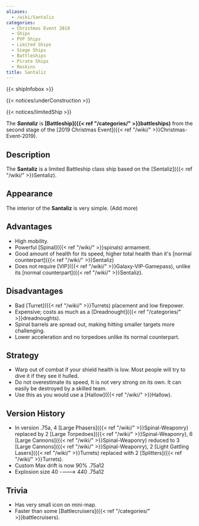 ```yaml
---
aliases:
  - /wiki/Santaliz
categories:
  - Christmas Event 2019
  - Ships
  - PVP Ships
  - Limited Ships
  - Siege Ships
  - Battleships
  - Pirate Ships
  - Reskins
title: Santaliz
---
```


{{< shipInfobox >}}

{{< notices/underConstruction >}}

{{< notices/limitedShip >}}

The **_Santaliz_** is **[Battleship]({{< ref "/categories/" >}}battleships)** from the second stage of the [2019 Christmas Event]({{< ref "/wiki/" >}}Christmas-Event-2019).

## Description

The **Santaliz** is a limited Battleship class ship based on the [Sentaliz]({{< ref "/wiki/" >}}Sentaliz).

## Appearance

The interior of the **Santaliz** is very simple. (Add more)

## Advantages

- High mobility.
- Powerful [Spinal]({{< ref "/wiki/" >}}spinals) armament.
- Good amount of health for its speed, higher total health than it's [normal counterpart]({{< ref "/wiki/" >}}Sentaliz)
- Does not require [VIP]({{< ref "/wiki/" >}}Galaxy-VIP-Gamepass), unlike its [normal counterpart]({{< ref "/wiki/" >}}Sentaliz).

## Disadvantages

- Bad [Turret]({{< ref "/wiki/" >}}Turrets) placement and low firepower.
- Expensive; costs as much as a [Dreadnought]({{< ref "/categories/" >}}dreadnoughts).
- Spinal barrels are spread out, making hitting smaller targets more challenging.
- Lower acceleration and no torpedoes unlike its normal counterpart.

## Strategy

- Warp out of combat if your shield health is low. Most people will try to dive it if they see it hulled.
- Do not overestimate its speed, It is not very strong on its own. It can easily be destroyed by a skilled team.
- Use this as you would use a [Hallow]({{< ref "/wiki/" >}}Hallow).

## Version History

- In version .75a, 4 [Large Phasers]({{< ref "/wiki/" >}}Spinal-Weaponry) replaced by 2 [Large Torpedoes]({{< ref "/wiki/" >}}Spinal-Weaponry), 6 [Large Cannons]({{< ref "/wiki/" >}}Spinal-Weaponry) reduced to 3 [Large Cannons]({{< ref "/wiki/" >}}Spinal-Weaponry), 2 [Light Gattling Lasers]({{< ref "/wiki/" >}}Turrets) replaced with 2 [Splitters]({{< ref "/wiki/" >}}Turrets).
- Custom Max drift is now 90% .75a12
- Explosion size 40 ----> 440 .75a12

## Trivia

- Has very small icon on mini-map.
- Faster than some [Battlecruisers]({{< ref "/categories/" >}}battlecruisers).
